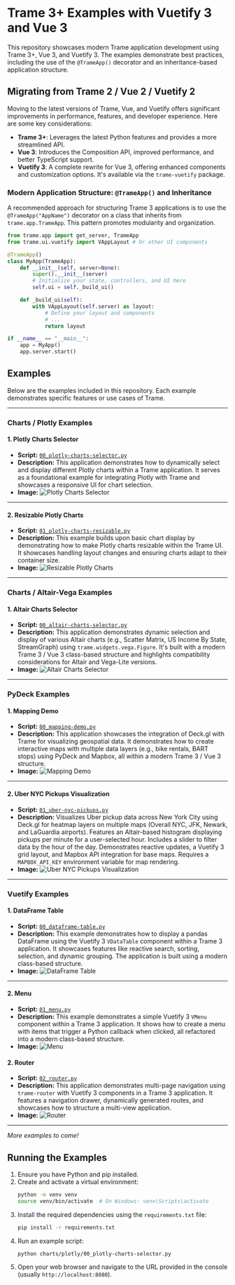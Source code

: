# Trame 3+ Examples with Vuetify 3 and Vue 3

This repository showcases modern Trame application development using Trame 3+, Vue 3, and Vuetify 3. The examples demonstrate best practices, including the use of the `@TrameApp()` decorator and an inheritance-based application structure.

## Migrating from Trame 2 / Vue 2 / Vuetify 2

Moving to the latest versions of Trame, Vue, and Vuetify offers significant improvements in performance, features, and developer experience. Here are some key considerations:

*   **Trame 3+**: Leverages the latest Python features and provides a more streamlined API.
*   **Vue 3**: Introduces the Composition API, improved performance, and better TypeScript support.
*   **Vuetify 3**: A complete rewrite for Vue 3, offering enhanced components and customization options. It's available via the `trame-vuetify` package.

### Modern Application Structure: `@TrameApp()` and Inheritance

A recommended approach for structuring Trame 3 applications is to use the `@TrameApp("AppName")` decorator on a class that inherits from `trame.app.TrameApp`. This pattern promotes modularity and organization.

```python
from trame.app import get_server, TrameApp
from trame.ui.vuetify import VAppLayout # Or other UI components

@TrameApp()
class MyApp(TrameApp):
    def __init__(self, server=None):
        super().__init__(server)
        # Initialize your state, controllers, and UI here
        self.ui = self._build_ui()

    def _build_ui(self):
        with VAppLayout(self.server) as layout:
            # Define your layout and components
            # ...
            return layout

if __name__ == "__main__":
    app = MyApp()
    app.server.start()
```

## Examples

Below are the examples included in this repository. Each example demonstrates specific features or use cases of Trame.

---

### Charts / Plotly Examples

#### 1. Plotly Charts Selector
*   **Script:** [`00_plotly-charts-selector.py`](./charts/plotly/00_plotly-charts-selector.py)
*   **Description:** This application demonstrates how to dynamically select and display different Plotly charts within a Trame application. It serves as a foundational example for integrating Plotly with Trame and showcases a responsive UI for chart selection.
*   **Image:**
    ![Plotly Charts Selector](docs/images/00_plotly-charts-selector.png)

---

#### 2. Resizable Plotly Charts
*   **Script:** [`01_plotly-charts-resizable.py`](./charts/plotly/01_plotly-charts-resizable.py)
*   **Description:** This example builds upon basic chart display by demonstrating how to make Plotly charts resizable within the Trame UI. It showcases handling layout changes and ensuring charts adapt to their container size.
*   **Image:**
    ![Resizable Plotly Charts](docs/images/01_plotly-charts-resizable.png)

---

### Charts / Altair-Vega Examples

#### 1. Altair Charts Selector
*   **Script:** [`00_altair-charts-selector.py`](./charts/altair-vega/00_altair-charts-selector.py)
*   **Description:** This application demonstrates dynamic selection and display of various Altair charts (e.g., Scatter Matrix, US Income By State, StreamGraph) using `trame.widgets.vega.Figure`. It's built with a modern Trame 3 / Vue 3 class-based structure and highlights compatibility considerations for Altair and Vega-Lite versions.
*   **Image:**
    ![Altair Charts Selector](docs/images/00_altair-charts-selector.png)

---

### PyDeck Examples

#### 1. Mapping Demo
*   **Script:** [`00_mapping-demo.py`](./pydeck/00_mapping-demo.py)
*   **Description:** This application showcases the integration of Deck.gl with Trame for visualizing geospatial data. It demonstrates how to create interactive maps with multiple data layers (e.g., bike rentals, BART stops) using PyDeck and Mapbox, all within a modern Trame 3 / Vue 3 structure.
*   **Image:**
    ![Mapping Demo](docs/images/00_mapping-demo.png)

---

#### 2. Uber NYC Pickups Visualization
*   **Script:** [`01_uber-nyc-pickups.py`](./pydeck/01_uber-nyc-pickups.py)
*   **Description:** Visualizes Uber pickup data across New York City using Deck.gl for heatmap layers on multiple maps (Overall NYC, JFK, Newark, and LaGuardia airports). Features an Altair-based histogram displaying pickups per minute for a user-selected hour. Includes a slider to filter data by the hour of the day. Demonstrates reactive updates, a Vuetify 3 grid layout, and Mapbox API integration for base maps. Requires a `MAPBOX_API_KEY` environment variable for map rendering.
*   **Image:**
    ![Uber NYC Pickups Visualization](docs/images/01_uber-nyc-pickups.png)

---

### Vuetify Examples

#### 1. DataFrame Table
*   **Script:** [`00_dataframe-table.py`](./vuetify/00_dataframe-table.py)
*   **Description:** This example demonstrates how to display a pandas DataFrame using the Vuetify 3 `VDataTable` component within a Trame 3 application. It showcases features like reactive search, sorting, selection, and dynamic grouping. The application is built using a modern class-based structure.
*   **Image:**
    ![DataFrame Table](docs/images/00_dataframe-table.png)

---

#### 2. Menu
*   **Script:** [`01_menu.py`](./vuetify/01_menu.py)
*   **Description:** This example demonstrates a simple Vuetify 3 `VMenu` component within a Trame 3 application. It shows how to create a menu with items that trigger a Python callback when clicked, all refactored into a modern class-based structure.
*   **Image:**
    ![Menu](docs/images/01_menu.png)

#### 2. Router
*   **Script:** [`02_router.py`](./vuetify/02_router.py)
*   **Description:** This application demonstrates multi-page navigation using `trame-router` with Vuetify 3 components in a Trame 3 application. It features a navigation drawer, dynamically generated routes, and showcases how to structure a multi-view application.
*   **Image:**
    ![Router](docs/images/02_router.png)

---

*More examples to come!*

## Running the Examples

1.  Ensure you have Python and pip installed.
2.  Create and activate a virtual environment:
    ```bash
    python -m venv venv
    source venv/bin/activate  # On Windows: venv\Scripts\activate
    ```
3.  Install the required dependencies using the `requirements.txt` file:
    ```bash
    pip install -r requirements.txt
    ```
4.  Run an example script:
    ```bash
    python charts/plotly/00_plotly-charts-selector.py
    ```
5.  Open your web browser and navigate to the URL provided in the console (usually `http://localhost:8080`).

